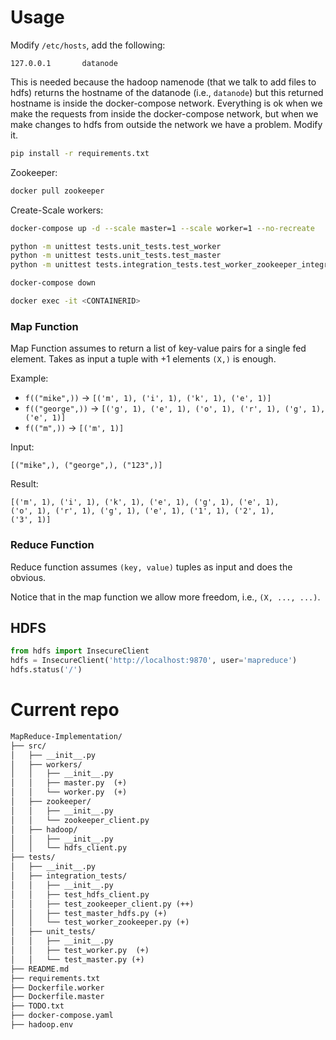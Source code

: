 # Usage

Modify `/etc/hosts`, add the following:
```
127.0.0.1       datanode
```
This is needed because the hadoop namenode (that we talk to add files to hdfs) returns
the hostname of the datanode (i.e., `datanode`) but this returned hostname is inside the docker-compose
network. Everything is ok when we make the requests from inside the docker-compose network, but when 
we make changes to hdfs from outside the network we have a problem. Modify it.

```bash
pip install -r requirements.txt
```

Zookeeper:
```bash
docker pull zookeeper
```

Create-Scale workers:
```bash
docker-compose up -d --scale master=1 --scale worker=1 --no-recreate
```

```bash
python -m unittest tests.unit_tests.test_worker
python -m unittest tests.unit_tests.test_master
python -m unittest tests.integration_tests.test_worker_zookeeper_integration
```

```bash
docker-compose down
```

```bash
docker exec -it <CONTAINERID>
```

### Map Function
Map Function assumes to return a list of key-value pairs for a single fed element.
Takes as input a tuple with +1 elements `(X,)` is enough.

Example:
- `f(("mike",))` -> `[('m', 1), ('i', 1), ('k', 1), ('e', 1)]`
- `f(("george",))` -> `[('g', 1), ('e', 1), ('o', 1), ('r', 1), ('g', 1), ('e', 1)]`
- `f(("m",))` -> `[('m', 1)]`

Input:
```
[("mike",), ("george",), ("123",)]
```
Result:
```
[('m', 1), ('i', 1), ('k', 1), ('e', 1), ('g', 1), ('e', 1),
('o', 1), ('r', 1), ('g', 1), ('e', 1), ('1', 1), ('2', 1),
('3', 1)]
```

### Reduce Function
Reduce function assumes `(key, value)` tuples as input and does the obvious.

Notice that in the map function we allow more freedom, i.e., `(X, ..., ...)`.


## HDFS

```python
from hdfs import InsecureClient
hdfs = InsecureClient('http://localhost:9870', user='mapreduce')
hdfs.status('/')
```

# Current repo
```markdown
MapReduce-Implementation/
├── src/
│   ├── __init__.py
│   ├── workers/
│   │   ├── __init__.py
│   │   ├── master.py  (+)
│   │   └── worker.py  (+)
│   ├── zookeeper/
│   │   ├── __init__.py
│   │   └── zookeeper_client.py
│   ├── hadoop/
│   │   ├── __init__.py
│   │   └── hdfs_client.py
├── tests/
│   ├── __init__.py
│   ├── integration_tests/
│   │   ├── __init__.py
│   │   ├── test_hdfs_client.py
│   │   ├── test_zookeeper_client.py (++)
│   │   ├── test_master_hdfs.py (+)
│   │   └── test_worker_zookeeper.py (+)
│   ├── unit_tests/
│   │   ├── __init__.py
│   │   ├── test_worker.py  (+)
│   │   └── test_master.py (+)
├── README.md
├── requirements.txt
├── Dockerfile.worker
├── Dockerfile.master
├── TODO.txt
├── docker-compose.yaml
├── hadoop.env
```
